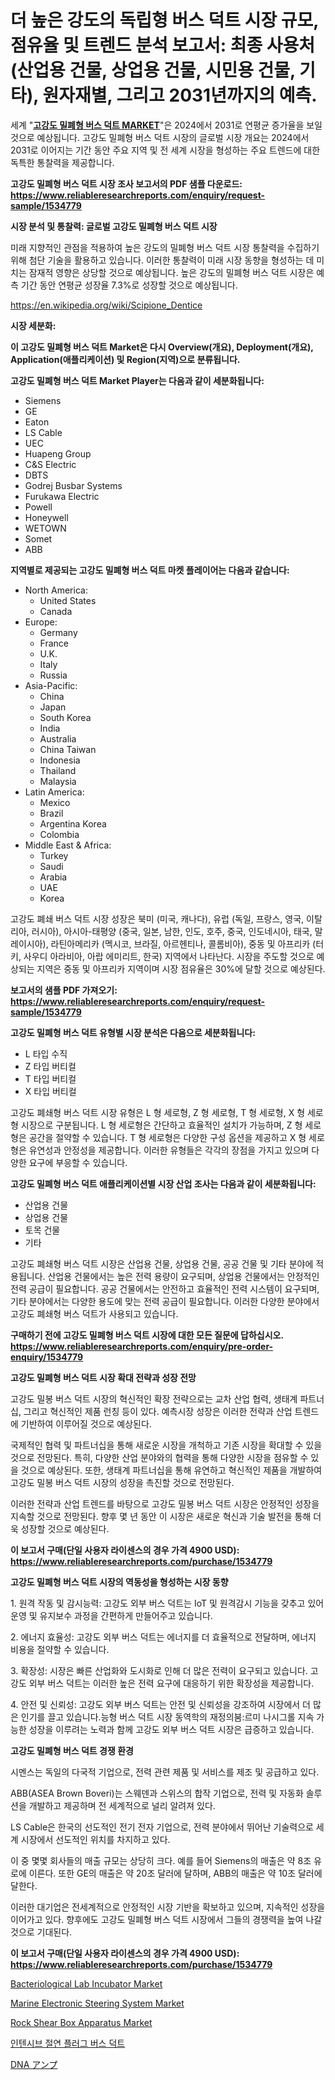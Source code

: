 <p><h1>더 높은 강도의 독립형 버스 덕트 시장 규모, 점유율 및 트렌드 분석 보고서: 최종 사용처 (산업용 건물, 상업용 건물, 시민용 건물, 기타), 원자재별, 그리고 2031년까지의 예측.</h1></p><p>세계 "<strong><a href="https://www.reliableresearchreports.com/higher-strength-enclosed-bus-duct-r1534779">고강도 밀폐형 버스 덕트 MARKET</a></strong>"은 2024에서 2031로 연평균 증가율을 보일 것으로 예상됩니다. 고강도 밀폐형 버스 덕트 시장의 글로벌 시장 개요는 2024에서 2031로 이어지는 기간 동안 주요 지역 및 전 세계 시장을 형성하는 주요 트렌드에 대한 독특한 통찰력을 제공합니다.</p>
<p><strong>고강도 밀폐형 버스 덕트 시장 조사 보고서의 PDF 샘플 다운로드: <a href="https://www.reliableresearchreports.com/enquiry/request-sample/1534779">https://www.reliableresearchreports.com/enquiry/request-sample/1534779</a></strong></p>
<p><strong>시장 분석 및 통찰력: 글로벌 고강도 밀폐형 버스 덕트 시장</strong></p>
<p><p>미래 지향적인 관점을 적용하여 높은 강도의 밀폐형 버스 덕트 시장 통찰력을 수집하기 위해 첨단 기술을 활용하고 있습니다. 이러한 통찰력이 미래 시장 동향을 형성하는 데 미치는 잠재적 영향은 상당할 것으로 예상됩니다. 높은 강도의 밀폐형 버스 덕트 시장은 예측 기간 동안 연평균 성장율 7.3%로 성장할 것으로 예상됩니다.</p></p>
<p><a href="%7CAUTHORITHY_DOMAIN_URL%7C">https://en.wikipedia.org/wiki/Scipione_Dentice</a></p>
<p><strong>시장 세분화:</strong></p>
<p><strong>이 고강도 밀폐형 버스 덕트 Market은 다시 Overview(개요), Deployment(개요), Application(애플리케이션) 및 Region(지역)으로 분류됩니다.</strong></p>
<p><strong>고강도 밀폐형 버스 덕트 Market Player는 다음과 같이 세분화됩니다:</strong></p>
<p><ul><li>Siemens</li><li>GE</li><li>Eaton</li><li>LS Cable</li><li>UEC</li><li>Huapeng Group</li><li>C&S Electric</li><li>DBTS</li><li>Godrej Busbar Systems</li><li>Furukawa Electric</li><li>Powell</li><li>Honeywell</li><li>WETOWN</li><li>Somet</li><li>ABB</li></ul></p>
<p><strong>지역별로 제공되는 고강도 밀폐형 버스 덕트 마켓 플레이어는 다음과 같습니다:</strong></p>
<p><ul>
    <li>
        North America:
        <ul>
            <li>United States</li>
            <li>Canada</li>
        </ul>
    </li>
    <li>
        Europe:
        <ul>
            <li>Germany</li>
            <li>France</li>
            <li>U.K.</li>
            <li>Italy</li>
            <li>Russia</li>
        </ul>
    </li>
    <li>
        Asia-Pacific:
        <ul>
            <li>China</li>
            <li>Japan</li>
            <li>South Korea</li>
            <li>India</li>
            <li>Australia</li>
            <li>China Taiwan</li>
            <li>Indonesia</li>
            <li>Thailand</li>
            <li>Malaysia</li>
        </ul>
    </li>
    <li>
        Latin America:
        <ul>
            <li>Mexico</li>
            <li>Brazil</li>
            <li>Argentina Korea</li>
            <li>Colombia</li>
        </ul>
    </li>
    <li>
        Middle East & Africa:
        <ul>
            <li>Turkey</li>
            <li>Saudi</li>
            <li>Arabia</li>
            <li>UAE</li>
            <li>Korea</li>
        </ul>
    </li>
    </ul></p>
<p><p>고강도 폐쇄 버스 덕트 시장 성장은 북미 (미국, 캐나다), 유럽 (독일, 프랑스, 영국, 이탈리아, 러시아), 아시아-태평양 (중국, 일본, 남한, 인도, 호주, 중국, 인도네시아, 태국, 말레이시아), 라틴아메리카 (멕시코, 브라질, 아르헨티나, 콜롬비아), 중동 및 아프리카 (터키, 사우디 아라비아, 아랍 에미리트, 한국) 지역에서 나타난다. 시장을 주도할 것으로 예상되는 지역은 중동 및 아프리카 지역이며 시장 점유율은 30%에 달할 것으로 예상된다.</p></p>
<p><strong>보고서의 샘플 PDF 가져오기: <a href="https://www.reliableresearchreports.com/enquiry/request-sample/1534779">https://www.reliableresearchreports.com/enquiry/request-sample/1534779</a></strong></p>
<p><strong>고강도 밀폐형 버스 덕트 유형별 시장 분석은 다음으로 세분화됩니다:</strong></p>
<p><ul><li>L 타입 수직</li><li>Z 타입 버티컬</li><li>T 타입 버티컬</li><li>X 타입 버티컬</li></ul></p>
<p><p>고강도 폐쇄형 버스 덕트 시장 유형은 L 형 세로형, Z 형 세로형, T 형 세로형, X 형 세로형 시장으로 구분됩니다. L 형 세로형은 간단하고 효율적인 설치가 가능하며, Z 형 세로형은 공간을 절약할 수 있습니다. T 형 세로형은 다양한 구성 옵션을 제공하고 X 형 세로형은 유연성과 안정성을 제공합니다. 이러한 유형들은 각각의 장점을 가지고 있으며 다양한 요구에 부응할 수 있습니다.</p></p>
<p><strong>고강도 밀폐형 버스 덕트 애플리케이션별 시장 산업 조사는 다음과 같이 세분화됩니다:</strong></p>
<p><ul><li>산업용 건물</li><li>상업용 건물</li><li>토목 건물</li><li>기타</li></ul></p>
<p><p>고강도 폐쇄형 버스 덕트 시장은 산업용 건물, 상업용 건물, 공공 건물 및 기타 분야에 적용됩니다. 산업용 건물에서는 높은 전력 용량이 요구되며, 상업용 건물에서는 안정적인 전력 공급이 필요합니다. 공공 건물에서는 안전하고 효율적인 전력 시스템이 요구되며, 기타 분야에서는 다양한 용도에 맞는 전력 공급이 필요합니다. 이러한 다양한 분야에서 고강도 폐쇄형 버스 덕트가 사용되고 있습니다.</p></p>
<p><strong>구매하기 전에 고강도 밀폐형 버스 덕트 시장에 대한 모든 질문에 답하십시오. <a href="https://www.reliableresearchreports.com/enquiry/pre-order-enquiry/1534779">https://www.reliableresearchreports.com/enquiry/pre-order-enquiry/1534779</a></strong></p>
<p><strong>고강도 밀폐형 버스 덕트 시장 확대 전략과 성장 전망</strong></p>
<p><p>고강도 밀봉 버스 덕트 시장의 혁신적인 확장 전략으로는 교차 산업 협력, 생태계 파트너십, 그리고 혁신적인 제품 런칭 등이 있다. 예측시장 성장은 이러한 전략과 산업 트렌드에 기반하여 이루어질 것으로 예상된다. </p><p>국제적인 협력 및 파트너십을 통해 새로운 시장을 개척하고 기존 시장을 확대할 수 있을 것으로 전망된다. 특히, 다양한 산업 분야와의 협력을 통해 다양한 시장을 점유할 수 있을 것으로 예상된다. 또한, 생태계 파트너십을 통해 유연하고 혁신적인 제품을 개발하여 고강도 밀봉 버스 덕트 시장의 성장을 촉진할 것으로 전망된다. </p><p>이러한 전략과 산업 트렌드를 바탕으로 고강도 밀봉 버스 덕트 시장은 안정적인 성장을 지속할 것으로 전망된다. 향후 몇 년 동안 이 시장은 새로운 혁신과 기술 발전을 통해 더욱 성장할 것으로 예상된다.</p></p>
<p><strong>이 보고서 구매(단일 사용자 라이센스의 경우 가격 4900 USD): <a href="https://www.reliableresearchreports.com/purchase/1534779">https://www.reliableresearchreports.com/purchase/1534779</a></strong></p>
<p><strong>고강도 밀폐형 버스 덕트 시장의 역동성을 형성하는 시장 동향</strong></p>
<p><p>1. 원격 작동 및 감시능력: 고강도 외부 버스 덕트는 IoT 및 원격감시 기능을 갖추고 있어 운영 및 유지보수 과정을 간편하게 만들어주고 있습니다.</p><p>2. 에너지 효율성: 고강도 외부 버스 덕트는 에너지를 더 효율적으로 전달하며, 에너지 비용을 절약할 수 있습니다.</p><p>3. 확장성: 시장은 빠른 산업화와 도시화로 인해 더 많은 전력이 요구되고 있습니다. 고강도 외부 버스 덕트는 이러한 높은 전력 요구에 대응하기 위한 확장성을 제공합니다.</p><p>4. 안전 및 신뢰성: 고강도 외부 버스 덕트는 안전 및 신뢰성을 강조하여 시장에서 더 많은 인기를 끌고 있습니다.능형 버스 덕트 시장 동역학의 재정의붐:르미 나시그롤 지속 가능한 성장을 이루려는 노력과 함께 고강도 외부 버스 덕트 시장은 급증하고 있습니다.</p></p>
<p><strong>고강도 밀폐형 버스 덕트 경쟁 환경</strong></p>
<p><p>시멘스는 독일의 다국적 기업으로, 전력 관련 제품 및 서비스를 제조 및 공급하고 있다.</p><p>ABB(ASEA Brown Boveri)는 스웨덴과 스위스의 합작 기업으로, 전력 및 자동화 솔루션을 개발하고 제공하며 전 세계적으로 널리 알려져 있다.</p><p>LS Cable은 한국의 선도적인 전기 전자 기업으로, 전력 분야에서 뛰어난 기술력으로 세계 시장에서 선도적인 위치를 차지하고 있다.</p><p>이 중 몇몇 회사들의 매출 규모는 상당히 크다. 예를 들어 Siemens의 매출은 약 8조 유로에 이른다. 또한 GE의 매출은 약 20조 달러에 달하며, ABB의 매출은 약 10조 달러에 달한다.</p><p>이러한 대기업은 전세계적으로 안정적인 시장 기반을 확보하고 있으며, 지속적인 성장을 이어가고 있다. 향후에도 고강도 밀폐형 버스 덕트 시장에서 그들의 경쟁력을 높여 나갈 것으로 기대된다.</p></p>
<p><strong>이 보고서 구매(단일 사용자 라이센스의 경우 가격 4900 USD): <a href="https://www.reliableresearchreports.com/purchase/1534779">https://www.reliableresearchreports.com/purchase/1534779</a></strong></p>
<p><p><a href="https://medium.com/@charles.fisher4346/bacteriological-lab-incubator-market-size-is-growing-at-cagr-of-13-7-bfae6097757b">Bacteriological Lab Incubator Market</a></p><p><a href="https://medium.com/@charles.fisher4346/marine-electronic-steering-system-market-size-growth-and-industry-analysis-by-market-segmentation-2b32dfb6744b">Marine Electronic Steering System Market</a></p><p><a href="https://medium.com/@charles.fisher4346/rock-shear-box-apparatus-market-trends-and-analysis-opportunities-and-challenges-for-future-59df47ab4ffa">Rock Shear Box Apparatus Market</a></p><p><a href="https://github.com/sougarounis/Market-Research-Report-List-5/blob/main/570728394875.md">인텐시브 절연 플러그 버스 덕트</a></p><p><a href="https://medium.com/@novastamm2023/2024%E5%B9%B4%E3%81%8B%E3%82%892031%E5%B9%B4%E3%81%BE%E3%81%A7%E3%81%AEdna%E3%82%A2%E3%83%B3%E3%83%97%E3%83%AA%E3%83%95%E3%82%A1%E3%82%A4%E3%82%A2%E3%83%BC%E5%B8%82%E5%A0%B4%E3%81%AE%E5%B1%95%E6%9C%9B%E3%81%A8%E4%BA%88%E6%B8%AC-f05111631578">DNA アンプ</a></p></p>